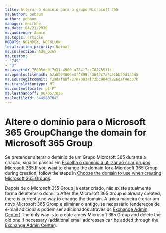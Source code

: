 ```yaml
---
title: Alterar o domínio para o grupo Microsoft 365
ms.author: pebaum
author: pebaum
manager: mnirkhe
ms.date: 04/21/2020
ms.audience: Admin
ms.topic: article
ROBOTS: NOINDEX, NOFOLLOW
localization_priority: Normal
ms.collection: Adm_O365
ms.custom:
- "749"
- "3"
ms.assetid: 78695de0-7021-4900-a784-7cc782785f1d
ms.openlocfilehash: 52a8094806e3f4898c43643c7a4751bb20d1a3d5
ms.sourcegitcommit: f28dafa0f727870038f72bc904da926daf4ec07b
ms.translationtype: MT
ms.contentlocale: pt-PT
ms.lasthandoff: 06/05/2020
ms.locfileid: "44580704"
---
```

# <a name="change-the-domain-for-microsoft-365-group"></a><span data-ttu-id="3d968-102">Altere o domínio para o Microsoft 365 Group</span><span class="sxs-lookup"><span data-stu-id="3d968-102">Change the domain for Microsoft 365 Group</span></span>

<span data-ttu-id="3d968-103">Se pretender alterar o domínio de um Grupo Microsoft 365 durante a criação, siga os passos em [Escolha o domínio a utilizar ao criar grupos Microsoft 365](https://docs.microsoft.com/microsoft-365/admin/create-groups/choose-domain-to-create-groups).</span><span class="sxs-lookup"><span data-stu-id="3d968-103">If you want to change the domain for a Microsoft 365 Group during creation, follow the steps in [Choose the domain to use when creating Microsoft 365 Groups](https://docs.microsoft.com/microsoft-365/admin/create-groups/choose-domain-to-create-groups).</span></span>
  
<span data-ttu-id="3d968-104">Depois de o Microsoft 365 Group já estar criado, não existe atualmente forma de alterar o domínio.</span><span class="sxs-lookup"><span data-stu-id="3d968-104">After the Microsoft 365 Group is already created, there is currently no way to change the domain.</span></span> <span data-ttu-id="3d968-105">A única maneira é criar um novo Microsoft 365 Group e eliminar o antigo, se necessário (endereços de e-mail adicionais podem ser adicionados através do [Exchange Admin Center](https://outlook.office365.com/ecp.aspx)).</span><span class="sxs-lookup"><span data-stu-id="3d968-105">The only way is to create a new Microsoft 365 Group and delete the old one if necessary (additional email addresses can be added through the [Exchange Admin Center](https://outlook.office365.com/ecp.aspx)).</span></span>